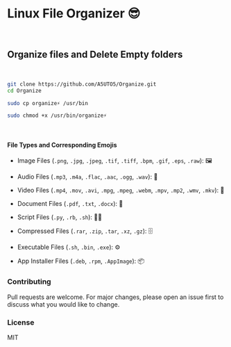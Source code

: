 # Linux File Organizer 😎 
<br>

## Organize files and Delete Empty folders
<br>

```sh
git clone https://github.com/A5UTO5/Organize.git
cd Organize
```
```sh
sudo cp organize⚡ /usr/bin
```
```sh
sudo chmod +x /usr/bin/organize⚡
```
<br>

#### File Types and Corresponding Emojis


- Image Files (`.png`, `.jpg`, `.jpeg`, `.tif`, `.tiff`, `.bpm`, `.gif`, `.eps`, `.raw`): 🖼️
  
- Audio Files (`.mp3`, `.m4a`, `.flac`, `.aac`, `.ogg`, `.wav`): 🎵
  
- Video Files (`.mp4`, `.mov`, `.avi`, `.mpg`, `.mpeg`, `.webm`, `.mpv`, `.mp2`, `.wmv`, `.mkv`): 🎥
  
- Document Files (`.pdf`, `.txt`, `.docx`): 📄
  
- Script Files (`.py`, `.rb`, `.sh`): 👨‍💻
  
- Compressed Files (`.rar`, `.zip`, `.tar`, `.xz`, `.gz`): 🗄️
  
- Executable Files (`.sh`, `.bin`, `.exe`): ⚙️
  
- App Installer Files (`.deb`, `.rpm`, `.AppImage`): 📦

### Contributing
Pull requests are welcome. For major changes, please open an issue first to discuss what you would like to change.
<br>

### License
MIT
